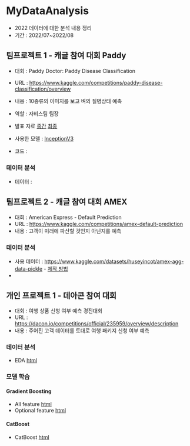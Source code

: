 # MyDataAnalysis
* 2022 데이터에 대한 분석 내용 정리
* 기간 : 2022/07~2022/08
## 팀프로젝트 1 - 캐글 참여 대회 Paddy
* 대회 : Paddy Doctor: Paddy Disease Classification
* URL : https://www.kaggle.com/competitions/paddy-disease-classification/overview
* 내용 : 10종류의 이미지를 보고 벼의 질병상태 예측 

* 역할 : 자비스팀 팀장 
* 발표 자료 [중간]() [최종]()
* 사용한 모델 : [InceptionV3]()
* 코드 : []()
### 데이터 분석
* 데이터 :
## 팀프로젝트 2 - 캐글 참여 대회 AMEX
* 대회 : American Express - Default Prediction
* URL : https://www.kaggle.com/competitions/amex-default-prediction
* 내용 : 고객이 미래에 파산할 것인지 아닌지를 예측
### 데이터 분석
* 사용 데이터 : https://www.kaggle.com/datasets/huseyincot/amex-agg-data-pickle - [제작 방법](https://www.kaggle.com/code/huseyincot/amex-agg-data-how-it-created)
* 
## 개인 프로젝트 1 - 데아콘 참여 대회 
* 대회 : 여행 상품 신청 여부 예측 경진대회
* URL : https://dacon.io/competitions/official/235959/overview/description
* 내용 : 주어진 고객 데이터를 토대로 여행 패키지 신청 여부 예측
### 데이터 분석
* EDA [html]()
### 모델 학습
#### Gradient Boosting
  * All feature [html]()
  * Optional feature [html]()
#### CatBoost
  * CatBoost [html]()
